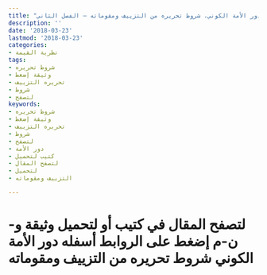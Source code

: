```yaml
---
title: "دور الأمة الكوني، شروط تحريره من التزييف ومقوماته – الفصل الثاني"
description: ''
date: '2018-03-23'
lastmod: '2018-03-23'
categories:
- نظرية القيمة
tags:
- شروط تحريره
- وثيقة إضغط
- تحريره التزييف
- شروط
- لتصفح
keywords:
- شروط تحريره
- وثيقة إضغط
- تحريره التزييف
- شروط
- لتصفح
- دور الأمة
- كتيب لتحميل
- لتصفح المقال
- لتحميل
- التزييف ومقوماته

---
```

# **لتصفح المقال في كتيب أو لتحميل وثيقة و-ن-م إضغط على الروابط أسفله** **دور الأمة الكوني شروط تحريره من التزييف ومقوماته**

###